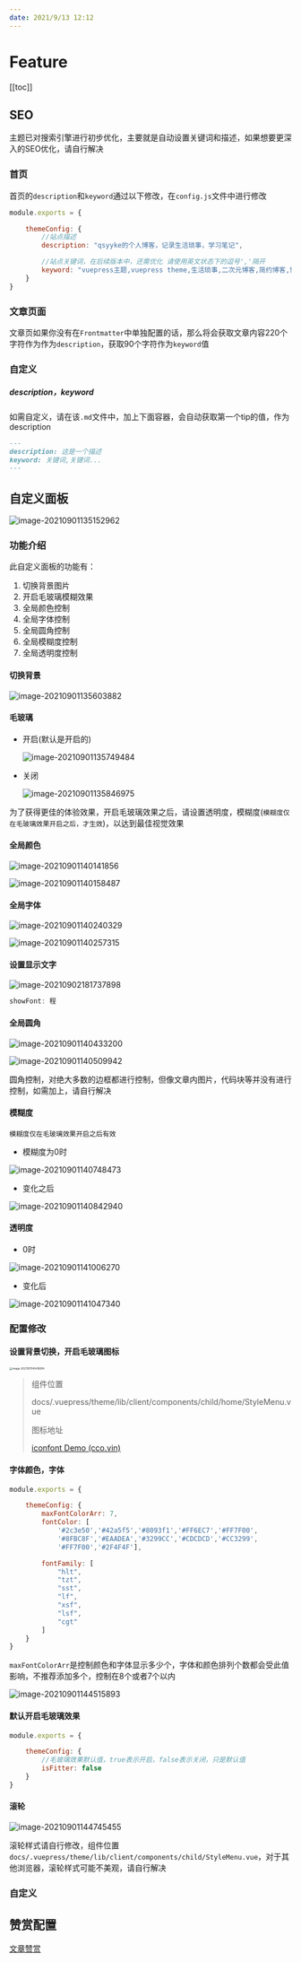 ```yaml
---
date: 2021/9/13 12:12
---
```

# Feature

[[toc]]



## SEO

主题已对搜索引擎进行初步优化，主要就是自动设置关键词和描述，如果想要更深入的SEO优化，请自行解决



### 首页

首页的`description`和`keyword`通过以下修改，在`config.js`文件中进行修改

```js
module.exports = {

    themeConfig: {
        //站点描述
        description: "qsyyke的个人博客，记录生活琐事，学习笔记",

        //站点关键词，在后续版本中，还需优化 请使用英文状态下的逗号','隔开
        keyword: "vuepress主题,vuepress theme,生活琐事,二次元博客,简约博客,博客主题,静态主题",
    }
}
```



### 文章页面

文章页如果你没有在`Frontmatter`中单独配置的话，那么将会获取文章内容220个字符作为作为`description`，获取90个字符作为`keyword`值



### 自定义

##### description，keyword

如需自定义，请在该`.md`文件中，加上下面容器，会自动获取第一个tip的值，作为description

```markdown
---
description: 这是一个描述
keyword: 关键词,关键词...
---
```





## 自定义面板

![image-20210901135152962](http://ooszy.cco.vin/img/blog-note/image-20210901135152962.png?x-oss-process=style/pictureProcess1)





### 功能介绍

此自定义面板的功能有：

1. 切换背景图片
2. 开启毛玻璃模糊效果
3. 全局颜色控制
4. 全局字体控制
5. 全局圆角控制
6. 全局模糊度控制
7. 全局透明度控制



#### 切换背景

![image-20210901135603882](http://ooszy.cco.vin/img/blog-note/image-20210901135603882.png?x-oss-process=style/pictureProcess1)



#### 毛玻璃

- 开启(默认是开启的)

    ![image-20210901135749484](http://ooszy.cco.vin/img/blog-note/image-20210901135749484.png?x-oss-process=style/pictureProcess1)

- 关闭

    ![image-20210901135846975](http://ooszy.cco.vin/img/blog-note/image-20210901135846975.png?x-oss-process=style/pictureProcess1)



为了获得更佳的体验效果，开启毛玻璃效果之后，请设置透明度，模糊度(`模糊度仅在毛玻璃效果开启之后，才生效`)，以达到最佳视觉效果



#### 全局颜色

![image-20210901140141856](http://ooszy.cco.vin/img/blog-note/image-20210901140141856.png?x-oss-process=style/pictureProcess1)

![image-20210901140158487](http://ooszy.cco.vin/img/blog-note/image-20210901140158487.png?x-oss-process=style/pictureProcess1)



#### 全局字体

![image-20210901140240329](http://ooszy.cco.vin/img/blog-note/image-20210901140240329.png?x-oss-process=style/pictureProcess1)

![image-20210901140257315](http://ooszy.cco.vin/img/blog-note/image-20210901140257315.png?x-oss-process=style/pictureProcess1)



#### 设置显示文字

![image-20210902181737898](http://ooszy.cco.vin/img/blog-note/image-20210902181737898.png?x-oss-process=style/pictureProcess1)

```js
showFont: 程
```







#### 全局圆角

![image-20210901140433200](http://ooszy.cco.vin/img/blog-note/image-20210901140433200.png?x-oss-process=style/pictureProcess1)



![image-20210901140509942](http://ooszy.cco.vin/img/blog-note/image-20210901140509942.png?x-oss-process=style/pictureProcess1)



圆角控制，对绝大多数的边框都进行控制，但像文章内图片，代码块等并没有进行控制，如需加上，请自行解决



#### 模糊度

`模糊度仅在毛玻璃效果开启之后有效`

- 模糊度为0时

![image-20210901140748473](http://ooszy.cco.vin/img/blog-note/image-20210901140748473.png?x-oss-process=style/pictureProcess1)



- 变化之后

![image-20210901140842940](http://ooszy.cco.vin/img/blog-note/image-20210901140842940.png?x-oss-process=style/pictureProcess1)





#### 透明度

- 0时

![image-20210901141006270](http://ooszy.cco.vin/img/blog-note/image-20210901141006270.png?x-oss-process=style/pictureProcess1)



- 变化后

![image-20210901141047340](http://ooszy.cco.vin/img/blog-note/image-20210901141047340.png?x-oss-process=style/pictureProcess1)







### 配置修改

#### 设置背景切换，开启毛玻璃图标

<img src="https://ooszy.cco.vin/img/blog-note/image-20211011145416914.png?x-oss-process=style/pictureProcess1" alt="image-20211011145416914" style="zoom: 33%;" />

>  组件位置
>
> docs/.vuepress/theme/lib/client/components/child/home/StyleMenu.vue
>
> 图标地址
>
> [iconfont Demo (cco.vin)](http://aurora-font.cco.vin/)





#### 字体颜色，字体

```js
module.exports = {

    themeConfig: {
        maxFontColorArr: 7,
        fontColor: [
            '#2c3e50','#42a5f5','#8093f1','#FF6EC7','#FF7F00',
            '#8FBC8F','#EAADEA','#3299CC','#CDCDCD','#CC3299',
            '#FF7F00','#2F4F4F'],

        fontFamily: [
            "hlt",
            "tzt",
            "sst",
            "lf",
            "xsf",
            "lsf",
            "cgt"
        ]
    }
}
```



`maxFontColorArr`是控制颜色和字体显示多少个，字体和颜色排列个数都会受此值影响，不推荐添加多个，控制在8个或者7个以内

![image-20210901144515893](http://ooszy.cco.vin/img/blog-note/image-20210901144515893.png?x-oss-process=style/pictureProcess1)

#### 默认开启毛玻璃效果

```js
module.exports = {

    themeConfig: {
        //毛玻璃效果默认值，true表示开启，false表示关闭，只是默认值
        isFitter: false
    }
}
```



#### 滚轮

![image-20210901144745455](http://ooszy.cco.vin/img/blog-note/image-20210901144745455.png?x-oss-process=style/pictureProcess1)

滚轮样式请自行修改，组件位置`docs/.vuepress/theme/lib/client/components/child/StyleMenu.vue`，对于其他浏览器，滚轮样式可能不美观，请自行解决

### 自定义



## 赞赏配置

[文章赞赏](./donate.md)



